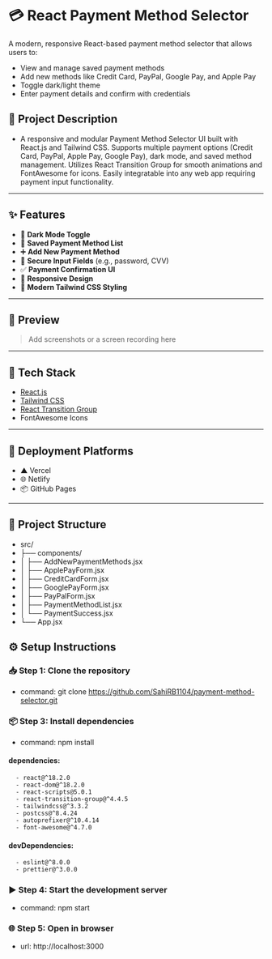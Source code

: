 # 💳 React Payment Method Selector

A modern, responsive React-based payment method selector that allows users to:
- View and manage saved payment methods
- Add new methods like Credit Card, PayPal, Google Pay, and Apple Pay
- Toggle dark/light theme
- Enter payment details and confirm with credentials
## 📖 Project Description
-  A responsive and modular Payment Method Selector UI built with React.js and Tailwind CSS. Supports multiple payment options (Credit Card, PayPal, Apple Pay, Google Pay), dark mode, and saved method management. Utilizes React Transition Group for smooth animations and FontAwesome for icons. Easily integratable into any web app requiring payment input functionality.
---

## ✨ Features

- 🔘 **Dark Mode Toggle**
- 💾 **Saved Payment Method List**
- ➕ **Add New Payment Method**
- 🔐 **Secure Input Fields** (e.g., password, CVV)
- ✅ **Payment Confirmation UI**
- 📱 **Responsive Design**
- 🎨 **Modern Tailwind CSS Styling**

---

## 📸 Preview

> Add screenshots or a screen recording here

---

## 🚀 Tech Stack

- [React.js](https://reactjs.org/)
- [Tailwind CSS](https://tailwindcss.com/)
- [React Transition Group](https://reactcommunity.org/react-transition-group/)
- FontAwesome Icons

---



## 🚢 Deployment Platforms

- ▲ Vercel  
- 🌐 Netlify  
- 📦 GitHub Pages

---

## 📂 Project Structure
   - src/
   - ├── components/
   - │ ├── AddNewPaymentMethods.jsx
   - │ ├── ApplePayForm.jsx
   - │ ├── CreditCardForm.jsx
   - │ ├── GooglePayForm.jsx
   - │ ├── PayPalForm.jsx
   - │ ├── PaymentMethodList.jsx
   - │ └── PaymentSuccess.jsx
   - └── App.jsx



## ⚙️ Setup Instructions

### 📥 Step 1: Clone the repository
  - command: git clone https://github.com/SahiRB1104/payment-method-selector.git

### 📦 Step 3: Install dependencies
   - command: npm install
  #### dependencies:
      - react@^18.2.0
      - react-dom@^18.2.0
      - react-scripts@5.0.1
      - react-transition-group@^4.4.5
      - tailwindcss@^3.3.2
      - postcss@^8.4.24
      - autoprefixer@^10.4.14
      - font-awesome@^4.7.0
  #### devDependencies:
      - eslint@^8.0.0
      - prettier@^3.0.0

### ▶️ Step 4: Start the development server
   - command: npm start

### 🌐 Step 5: Open in browser
   - url: http://localhost:3000




